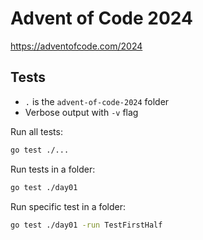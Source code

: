 # Advent of Code 2024

https://adventofcode.com/2024

## Tests

- `.` is the `advent-of-code-2024` folder
- Verbose output with `-v` flag

Run all tests:

```zsh
go test ./...
```

Run tests in a folder:

```zsh
go test ./day01
```

Run specific test in a folder:

```zsh
go test ./day01 -run TestFirstHalf
```
